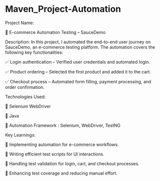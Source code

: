 # Maven_Project-Automation


Project Name:

🔹 E-commerce Automation Testing – SauceDemo

Description:
In this project, I automated the end-to-end user journey on SauceDemo, an e-commerce testing platform. The automation covers the following key functionalities:

✅ Login authentication – Verified user credentials and automated login.

✅ Product ordering – Selected the first product and added it to the cart.

✅ Checkout process – Automated form filling, payment processing, and order confirmation.

Technologies Used:

🔹 Selenium WebDriver

🔹 Java

🔹 Automation Framework : Selenium, WebDriver, TestNG

Key Learnings:

🔹 Implementing automation for e-commerce workflows.

🔹 Writing efficient test scripts for UI interactions.

🔹 Handling test validation for login, cart, and checkout processes.

🔹 Enhancing test coverage and reducing manual effort.
